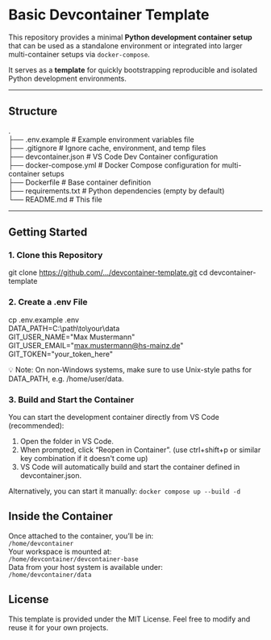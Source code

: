 # Basic Devcontainer Template

This repository provides a minimal **Python development container setup** that can be used as a standalone environment or integrated into larger multi-container setups via `docker-compose`.

It serves as a **template** for quickly bootstrapping reproducible and isolated Python development environments.

---

## Structure
.  
├── .env.example # Example environment variables file  
├── .gitignore # Ignore cache, environment, and temp files  
├── devcontainer.json # VS Code Dev Container configuration  
├── docker-compose.yml # Docker Compose configuration for multi-container setups  
├── Dockerfile # Base container definition  
├── requirements.txt # Python dependencies (empty by default)  
└── README.md # This file



---

## Getting Started

### 1. Clone this Repository


git clone https://github.com/.../devcontainer-template.git
cd devcontainer-template

### 2. Create a .env File
cp .env.example .env  
DATA_PATH=C:\path\to\your\data  
GIT_USER_NAME="Max Mustermann"  
GIT_USER_EMAIL="max.mustermann@hs-mainz.de"  
GIT_TOKEN="your_token_here"  

💡 Note: On non-Windows systems, make sure to use Unix-style paths for DATA_PATH, e.g. /home/user/data.

### 3. Build and Start the Container

You can start the development container directly from VS Code (recommended):

 1. Open the folder in VS Code.
 2. When prompted, click “Reopen in Container”. (use ctrl+shift+p or similar key combination if it doesn't come up)
 3. VS Code will automatically build and start the container defined in devcontainer.json.

Alternatively, you can start it manually:
`docker compose up --build -d`


## Inside the Container
Once attached to the container, you’ll be in:  
`/home/devcontainer`  
Your workspace is mounted at:  
`/home/devcontainer/devcontainer-base`  
Data from your host system is available under:  
`/home/devcontainer/data`  


## License

This template is provided under the MIT License.
Feel free to modify and reuse it for your own projects.